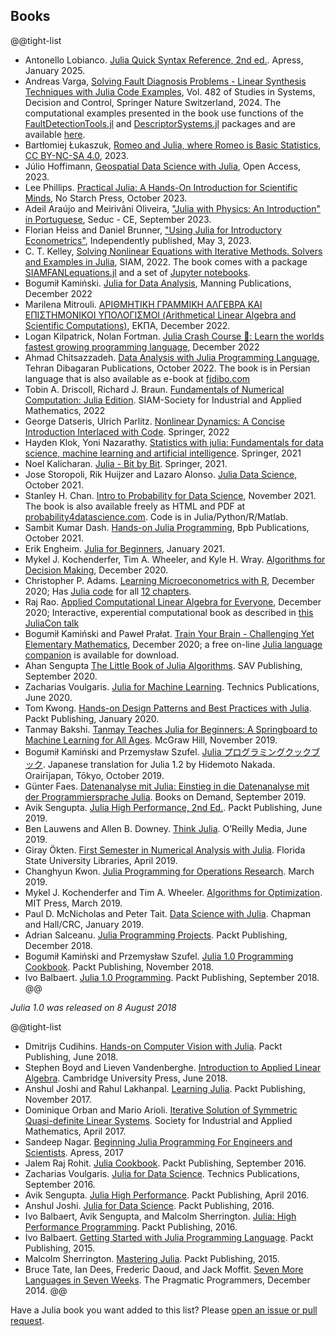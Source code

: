 ## Books

@@tight-list
* Antonello Lobianco. [Julia Quick Syntax Reference, 2nd ed.](https://doi.org/10.1007/979-8-8688-0965-1). Apress, January 2025.
* Andreas Varga, [Solving Fault Diagnosis Problems - Linear Synthesis Techniques with Julia Code Examples](https://link.springer.com/book/10.1007/978-3-031-35767-1), Vol. 482 of Studies in Systems, Decision and Control, Springer Nature Switzerland, 2024. The computational examples presented in the book use functions of the [FaultDetectionTools.jl](https://github.com/andreasvarga/FaultDetectionTools.jl) and [DescriptorSystems.jl](https://github.com/andreasvarga/DescriptorSystems.jl) packages and are available [here](https://github.com/andreasvarga/FaultDetectionTools.jl/tree/master/Examples).
* Bartłomiej Łukaszuk, [Romeo and Julia, where Romeo is Basic Statistics](https://b-lukaszuk.github.io/RJ_BS_eng/), [CC BY-NC-SA 4.0](https://creativecommons.org/licenses/by-nc-sa/4.0/), 2023.
* Júlio Hoffimann, [Geospatial Data Science with Julia](https://juliaearth.github.io/geospatial-data-science-with-julia), Open Access, 2023.
* Lee Phillips. [Practical Julia: A Hands-On Introduction for Scientific Minds](https://nostarch.com/practical-julia), No Starch Press, October 2023.
* Adeil Araújo and Meirivâni Oliveira, ["Julia with Physics: An Introduction" in Portuguese](https://www.seduc.ce.gov.br/wp-content/uploads/sites/37/2023/09/Ebook-02-Julia-com-Fisica.pdf), Seduc - CE, September 2023.
* Florian Heiss and Daniel Brunner, ["Using Julia for Introductory Econometrics"](http://upfie.net/downloads/PDF/UJfIE_web.pdf), Independently published, May 3, 2023.
* C. T. Kelley, [Solving Nonlinear Equations with Iterative Methods. Solvers and Examples in Julia](https://my.siam.org/Store/Product/viewproduct/?ProductId=44313635), SIAM, 2022. The book comes with a package [SIAMFANLequations.jl](https://github.com/ctkelley/SIAMFANLEquations.jl) and a set of [Jupyter notebooks](https://github.com/ctkelley/NotebookSIAMFANL).
* Bogumił Kamiński. [Julia for Data Analysis](https://www.manning.com/books/julia-for-data-analysis), Manning Publications, December 2022
* Marilena Mitrouli. [ΑΡΙΘΜΗΤΙΚΗ ΓΡΑΜΜΙΚΗ ΑΛΓΕΒΡΑ ΚΑΙ ΕΠΙΣΤΗΜΟΝΙΚΟΙ ΥΠΟΛΟΓΙΣΜΟΙ (Arithmetical Linear Algebra and Scientific Computations)](https://korfiatisbooks.gr/eshop/product/arithmitiki-grammiki-algevra-kai-epistimonikoi-ypologismoi/), ΕΚΠΑ, December 2022.
* Logan Kilpatrick, Nolan Fortman. [Julia Crash Course 🚀: Learn the worlds fastest growing programming language](https://logankilpatrick.gumroad.com/l/juliacrashcourse), December 2022
* Ahmad Chitsazzadeh. [Data Analysis with Julia Programming Language](https://mftbook.ir/product/data-analysis-with-julia), Tehran Dibagaran Publications, October 2022. The book is in Persian language that is also available as e-book at [fidibo.com](https://fidibo.com/book/141894-%D8%A2%D9%85%D9%88%D8%B2%D8%B4-%D8%AA%D8%AD%D9%84%DB%8C%D9%84-%D8%AF%D8%A7%D8%AF%D9%87-%D8%A8%D8%A7-julia)
* Tobin A. Driscoll, Richard J. Braun. [Fundamentals of Numerical Computation: Julia Edition](https://my.siam.org/Store/Product/viewproduct/?ProductId=41831895). SIAM-Society for Industrial and Applied Mathematics, 2022
* George Datseris, Ulrich Parlitz. [Nonlinear Dynamics: A Concise Introduction Interlaced with Code](https://github.com/JuliaDynamics/NonlinearDynamicsTextbook). Springer, 2022
* Hayden Klok, Yoni Nazarathy. [Statistics with julia: Fundamentals for data science, machine learning and artificial intelligence](https://github.com/h-Klok/StatsWithJuliaBook). Springer, 2021
* Noel Kalicharan. [Julia - Bit by Bit](https://link.springer.com/book/10.1007/978-3-030-73936-2). Springer, 2021.
* Jose Storopoli, Rik Huijzer and Lazaro Alonso. [Julia Data Science](https://juliadatascience.io), October 2021.
* Stanley H. Chan. [Intro to Probability for Data Science](https://www.amazon.com/Introduction-Probability-Data-Science-Stanley/dp/1607857464/), November 2021. The book is also available freely as HTML and PDF at [probability4datascience.com](https://probability4datascience.com/index.html). Code is in Julia/Python/R/Matlab.
* Sambit Kumar Dash. [Hands-on Julia Programming](https://in.bpbonline.com/products/hands-on-julia-programming), Bpb Publications, October 2021.
* Erik Engheim. [Julia for Beginners](https://leanpub.com/julia-for-beginners), January 2021.
* Mykel J. Kochenderfer, Tim A. Wheeler, and Kyle H. Wray. [Algorithms for Decision Making](https://algorithmsbook.com/), December 2020.
* Christopher P. Adams. [Learning Microeconometrics with R](https://www.routledge.com/Learning-Microeconometrics-with-R/Adams/p/book/9780367255381), December 2020; Has [Julia code](https://sites.google.com/view/microeconometricswithr/home?authuser=0) for all [12 chapters](https://sites.google.com/view/microeconometricswithr/table-of-contents?authuser=0).
* Raj Rao. [Applied Computational Linear Algebra for Everyone](https://mynerva.io/compla), December 2020; Interactive, experential computational book as described in [this JuliaCon  talk](https://www.youtube.com/watch?v=R84L-BQcjHw)
* Bogumił Kamiński and Paweł Prałat. [Train Your Brain - Challenging Yet Elementary Mathematics](https://www.ryerson.ca/train-your-brain/), December 2020; a free on-line [Julia language companion](https://math.ryerson.ca/~pralat/train-your-brain.pdf) is available for download.
* Ahan Sengupta [The Little Book of Julia Algorithms](https://www.amazon.com/Little-Book-Julia-Algorithms-programming/dp/1838173609/). SAV Publishing, September 2020.
* Zacharias Voulgaris. [Julia for Machine Learning](https://technicspub.com/julia/). Technics Publications, June 2020.
* Tom Kwong. [Hands-on Design Patterns and Best Practices with Julia](https://www.packtpub.com/application-development/hands-design-patterns-julia-10).  Packt Publishing, January 2020.
* Tanmay Bakshi. [Tanmay Teaches Julia for Beginners: A Springboard to Machine Learning for All Ages](https://www.mheducation.co.uk/tanmay-teaches-julia-for-beginners-a-springboard-to-machine-learning-for-all-ages-9781260456639-emea). McGraw Hill, November 2019.
* Bogumił Kamiński and Przemysław Szufel. [Julia プログラミングクックブック](https://www.oreilly.co.jp/books/9784873118895/). Japanese translation for Julia 1.2 by Hidemoto Nakada. Orairījapan, Tōkyo, October 2019.
* Günter Faes. [Datenanalyse mit Julia: Einstieg in die Datenanalyse mit der Programmiersprache Julia](https://www.amazon.de/Datenanalyse-mit-Julia-Einstieg-Programmiersprache/dp/3749485089/ref=sr_1_3?__mk_de_DE=%C3%85M%C3%85%C5%BD%C3%95%C3%91&keywords=Datenanalyse+mit+Julia&qid=1582912563&sr=8-3). Books on Demand, September 2019.
* Avik Sengupta. [Julia High Performance, 2nd Ed.](https://www.packtpub.com/product/julia-high-performance-second-edition/9781788298117). Packt Publishing, June  2019.
* Ben Lauwens and Allen B. Downey. [Think Julia](https://www.oreilly.com/library/view/think-julia/9781492045021/). O&rsquo;Reilly Media, June 2019.
* Giray Ökten. [First Semester in Numerical Analysis with Julia](https://diginole.lib.fsu.edu/islandora/object/fsu%3A657877). Florida State University Libraries, April 2019.
* Changhyun Kwon. [Julia Programming for Operations Research](https://www.chkwon.net/julia/). March 2019.
* Mykel J. Kochenderfer and Tim A. Wheeler. [Algorithms for Optimization](https://mitpress.mit.edu/books/algorithms-optimization). MIT Press, March 2019.
* Paul D. McNicholas and Peter Tait. [Data Science with Julia](https://www.crcpress.com/Data-Science-with-Julia/McNicholas-Tait/p/book/9781138499980). Chapman and Hall/CRC, January 2019.
* Adrian Salceanu. [Julia Programming Projects](https://www.packtpub.com/big-data-and-business-intelligence/julia-programming-projects). Packt Publishing, December 2018.
* Bogumił Kamiński and Przemysław Szufel. [Julia 1.0 Programming Cookbook](https://www.packtpub.com/application-development/julia-10-programming-cookbook). Packt Publishing, November 2018.
* Ivo Balbaert. [Julia 1.0 Programming](https://www.packtpub.com/application-development/julia-10-programming-second-edition). Packt Publishing, September 2018.
@@

_Julia 1.0 was released on 8 August 2018_

@@tight-list
* Dmitrijs Cudihins. [Hands-on Computer Vision with Julia](https://www.packtpub.com/application-development/hands-computer-vision-julia). Packt Publishing, June 2018.
* Stephen Boyd and Lieven Vandenberghe. [Introduction to Applied Linear Algebra](https://web.stanford.edu/~boyd/vmls/). Cambridge University Press, June 2018.
* Anshul Joshi and Rahul Lakhanpal. [Learning Julia](https://www.packtpub.com/application-development/learning-julia). Packt Publishing, November 2017.
* Dominique Orban and Mario Arioli. [Iterative Solution of Symmetric Quasi-definite Linear Systems](https://dx.doi.org/10.1137/1.9781611974737). Society for Industrial and Applied Mathematics, April 2017.
* Sandeep Nagar. [Beginning Julia Programming For Engineers and Scientists](https://doi.org/10.1007/978-1-4842-3171-5). Apress, 2017
* Jalem Raj Rohit. [Julia Cookbook](https://www.packtpub.com/application-development/julia-cookbook). Packt Publishing, September 2016.
* Zacharias Voulgaris. [Julia for Data Science](https://technicspub.com/julia-for-data-science/). Technics Publications, September 2016.
* Avik Sengupta. [Julia High Performance](https://www.packtpub.com/application-development/julia-high-performance). Packt Publishing, April 2016.
* Anshul Joshi. [Julia for Data Science](https://www.packtpub.com/big-data-and-business-intelligence/julia-data-science). Packt Publishing, 2016.
* Ivo Balbaert, Avik Sengupta, and Malcolm Sherrington. [Julia: High Performance Programming](https://www.oreilly.com/library/view/julia-high-performance/9781787125704/). Packt Publishing, 2016.
* Ivo Balbaert. [Getting Started with Julia Programming Language](https://www.packtpub.com/application-development/getting-started-julia). Packt Publishing, 2015.
* Malcolm Sherrington. [Mastering Julia](https://www.packtpub.com/application-development/mastering-julia). Packt Publishing, 2015.
* Bruce Tate, Ian Dees, Frederic Daoud, and Jack Moffit. [Seven More Languages in Seven Weeks](https://pragprog.com/book/7lang/seven-more-languages-in-seven-weeks). The Pragmatic Programmers, December 2014.
@@

Have a Julia book you want added to this list? Please [open an issue or pull request](https://github.com/JuliaLang/www.julialang.org/issues).
